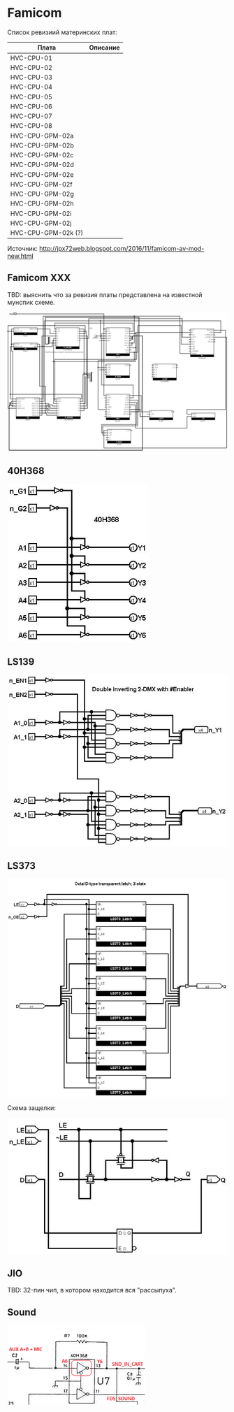 # Famicom

Список ревизиий материнских плат:

|Плата|Описание|
|---|---|
|HVC-CPU-01| |
|HVC-CPU-02| |
|HVC-CPU-03| |
|HVC-CPU-04| |
|HVC-CPU-05| |
|HVC-CPU-06| |
|HVC-CPU-07| |
|HVC-CPU-08| |
|HVC-CPU-GPM-02a| |
|HVC-CPU-GPM-02b| |
|HVC-CPU-GPM-02c| |
|HVC-CPU-GPM-02d| |
|HVC-CPU-GPM-02e| |
|HVC-CPU-GPM-02f| |
|HVC-CPU-GPM-02g| |
|HVC-CPU-GPM-02h| |
|HVC-CPU-GPM-02i| |
|HVC-CPU-GPM-02j| |
|HVC-CPU-GPM-02k (?)| |

Источник: http://jpx72web.blogspot.com/2016/11/famicom-av-mod-new.html

## Famicom XXX 

TBD: выяснить что за ревизия платы представлена на известной мунспик схеме.

![fami_logisim](/BreakingNESWiki/MB/imgstore/fami_logisim.jpg)

## 40H368

![40H368](/BreakingNESWiki/MB/imgstore/40H368.jpg)

## LS139

![LS139](/BreakingNESWiki/MB/imgstore/LS139.jpg)

## LS373

![LS373](/BreakingNESWiki/MB/imgstore/LS373.jpg)

Схема защелки:

![LS373_Transparent_Latch](/BreakingNESWiki/MB/imgstore/LS373_Transparent_Latch.jpg)

## JIO

TBD: 32-пин чип, в котором находится вся "рассыпуха".

## Sound

![fami_sound](/BreakingNESWiki/MB/imgstore/fami_sound.png)
